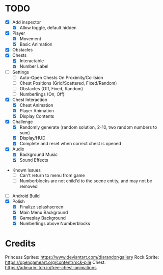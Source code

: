 # TODO

- [x] Add inspector
    - [x] Allow toggle, default hidden
- [x] Player
    - [x] Movement
    - [x] Basic Animation
- [x] Obstacles
- [x] Chests
    - [x] Interactable
    - [x] Number Label
- [ ] Settings
    - [ ] Auto-Open Chests On Proximity/Collision
    - [ ] Chest Positions (Grid/Scattered, Fixed/Random)
    - [ ] Obstacles (Off, Fixed, Random)
    - [ ] Numberlings (On, Off)
- [x] Chest Interaction
    - [x] Chest Animation
    - [x] Player Animation
    - [x] Display Contents
- [x] Challenge
    - [x] Randomly generate (random solution, 2-10, two random numbers to sum)
    - [x] Display/HUD
    - [x] Complete and reset when correct chest is opened
- [x] Audio
    - [x] Background Music
    - [x] Sound Effects
- Known Issues
    - [ ] Can't return to menu from game
    - [ ] Numberblocks are not child'd to the scene entity, and may not be removed
- [ ] Android Build
- [x] Polish
    - [x] Finalize splashscreen
    - [x] Main Menu Background
    - [x] Gameplay Background
    - [x] Numberlings above Numberblocks

# Credits

Princess Sprites: https://www.deviantart.com/diarandor/gallery
Rock Sprite: https://opengameart.org/content/rock-pile
Chest: https://admurin.itch.io/free-chest-animations
